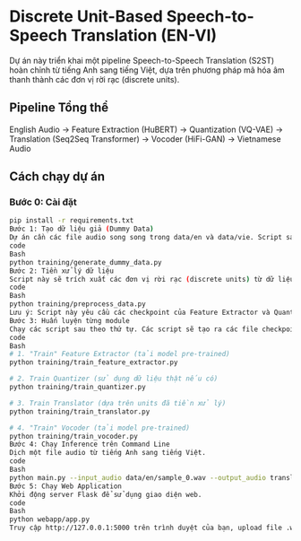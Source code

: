 # Discrete Unit-Based Speech-to-Speech Translation (EN-VI)

Dự án này triển khai một pipeline Speech-to-Speech Translation (S2ST) hoàn chỉnh từ tiếng Anh sang tiếng Việt, dựa trên phương pháp mã hóa âm thanh thành các đơn vị rời rạc (discrete units).

## Pipeline Tổng thể
English Audio -> Feature Extraction (HuBERT) -> Quantization (VQ-VAE) -> Translation (Seq2Seq Transformer) -> Vocoder (HiFi-GAN) -> Vietnamese Audio

## Cách chạy dự án

### Bước 0: Cài đặt
```bash
pip install -r requirements.txt
Bước 1: Tạo dữ liệu giả (Dummy Data)
Dự án cần các file audio song song trong data/en và data/vie. Script sau sẽ tạo ra các file âm thanh đơn giản để có thể chạy thử.
code
Bash
python training/generate_dummy_data.py
Bước 2: Tiền xử lý dữ liệu
Script này sẽ trích xuất các đơn vị rời rạc (discrete units) từ dữ liệu âm thanh, chuẩn bị cho việc huấn luyện Translator và Vocoder.
code
Bash
python training/preprocess_data.py
Lưu ý: Script này yêu cầu các checkpoint của Feature Extractor và Quantizer. Nó sẽ tự động gọi các script train tương ứng nếu checkpoint không tồn tại.
Bước 3: Huấn luyện từng module
Chạy các script sau theo thứ tự. Các script sẽ tạo ra các file checkpoint trong thư mục checkpoints/.
code
Bash
# 1. "Train" Feature Extractor (tải model pre-trained)
python training/train_feature_extractor.py

# 2. Train Quantizer (sử dụng dữ liệu thật nếu có)
python training/train_quantizer.py

# 3. Train Translator (dựa trên units đã tiền xử lý)
python training/train_translator.py

# 4. "Train" Vocoder (tải model pre-trained)
python training/train_vocoder.py
Bước 4: Chạy Inference trên Command Line
Dịch một file audio từ tiếng Anh sang tiếng Việt.
code
Bash
python main.py --input_audio data/en/sample_0.wav --output_audio translated.wav
Bước 5: Chạy Web Application
Khởi động server Flask để sử dụng giao diện web.
code
Bash
python webapp/app.py
Truy cập http://127.0.0.1:5000 trên trình duyệt của bạn, upload file .wav tiếng Anh và nhận kết quả.